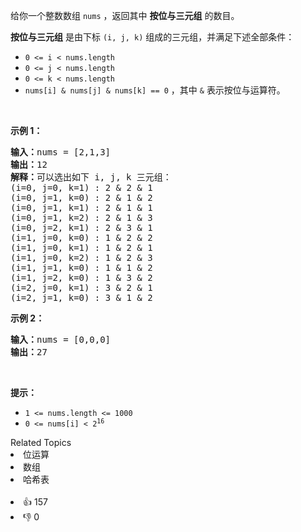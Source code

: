 <p>给你一个整数数组 <code>nums</code> ，返回其中 <strong>按位与三元组</strong> 的数目。</p>

<p><strong>按位与三元组</strong> 是由下标 <code>(i, j, k)</code> 组成的三元组，并满足下述全部条件：</p>

<ul> 
 <li><code>0 &lt;= i &lt; nums.length</code></li> 
 <li><code>0 &lt;= j &lt; nums.length</code></li> 
 <li><code>0 &lt;= k &lt; nums.length</code></li> 
 <li><code>nums[i] &amp; nums[j] &amp; nums[k] == 0</code> ，其中 <code>&amp;</code> 表示按位与运算符。</li> 
</ul> &nbsp;

<p><strong>示例 1：</strong></p>

<pre>
<strong>输入：</strong>nums = [2,1,3]
<strong>输出：</strong>12
<strong>解释：</strong>可以选出如下 i, j, k 三元组：
(i=0, j=0, k=1) : 2 &amp; 2 &amp; 1
(i=0, j=1, k=0) : 2 &amp; 1 &amp; 2
(i=0, j=1, k=1) : 2 &amp; 1 &amp; 1
(i=0, j=1, k=2) : 2 &amp; 1 &amp; 3
(i=0, j=2, k=1) : 2 &amp; 3 &amp; 1
(i=1, j=0, k=0) : 1 &amp; 2 &amp; 2
(i=1, j=0, k=1) : 1 &amp; 2 &amp; 1
(i=1, j=0, k=2) : 1 &amp; 2 &amp; 3
(i=1, j=1, k=0) : 1 &amp; 1 &amp; 2
(i=1, j=2, k=0) : 1 &amp; 3 &amp; 2
(i=2, j=0, k=1) : 3 &amp; 2 &amp; 1
(i=2, j=1, k=0) : 3 &amp; 1 &amp; 2
</pre>

<p><strong>示例 2：</strong></p>

<pre>
<strong>输入：</strong>nums = [0,0,0]
<strong>输出：</strong>27
</pre>

<p>&nbsp;</p>

<p><strong>提示：</strong></p>

<ul> 
 <li><code>1 &lt;= nums.length &lt;= 1000</code></li> 
 <li><code>0 &lt;= nums[i] &lt; 2<sup>16</sup></code></li> 
</ul>

<div><div>Related Topics</div><div><li>位运算</li><li>数组</li><li>哈希表</li></div></div><br><div><li>👍 157</li><li>👎 0</li></div>